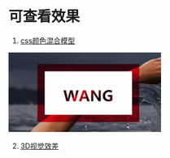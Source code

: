 
# 可查看效果
1. [css颜色混合模型](https://wangnanping.github.io/exercise-demo/%E5%A5%BD%E7%9C%8B%E7%9A%84%E7%89%B9%E6%95%88/10%E4%B8%AA%E7%8B%AC%E7%89%B9%E7%9A%84css%E8%83%8C%E6%99%AF%E8%A7%86%E8%A7%89%E6%95%88%E6%9E%9C/css%E9%A2%9C%E8%89%B2%E6%B7%B7%E5%90%88%E6%A8%A1%E5%9E%8B%EF%BC%88Blend%20Mode%EF%BC%89/index.html)
<div>   <img width="300" src="https://github.com/wangnanping/exercise-demo/blob/master/gif/GIF.gif"></img></div>

2. [3D视觉效差](https://wangnanping.github.io/exercise-demo/好看的特效/3D视觉效差/index.html)
